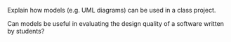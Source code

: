 <panel header="{{ icon_Q }} Explain usage of models in a class project">

Explain how models (e.g. UML diagrams) can be used in a class project.

<panel type="seamless" header="Hint" minimized>

Can models be useful in evaluating the design quality of a software written by students?

</panel>

</panel>
